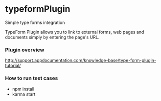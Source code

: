 # typeformPlugin

Simple type forms integration 

TypeForm Plugin allows you to link to external forms, web pages and documents simply by entering the page's URL.

### Plugin overview
http://support.appdocumentation.com/knowledge-base/type-form-plugin-tutorial/

### How to run test cases
- npm install
- karma start
